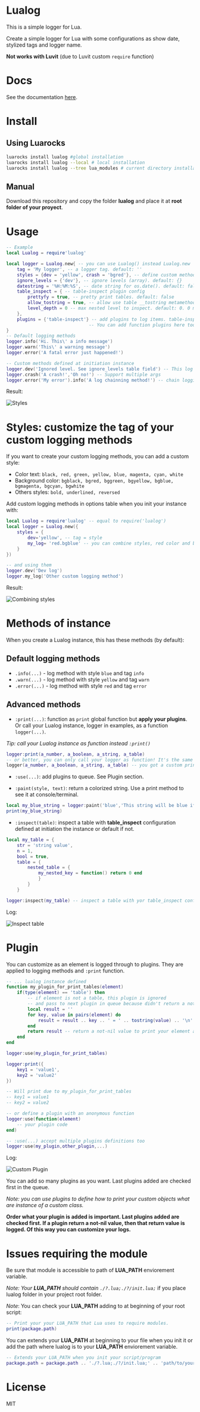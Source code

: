 # Lualog
This is a simple logger for Lua.

Create a simple logger for Lua with some configurations as show date, stylized tags and logger name.

**Not works with Luvit** (due to Luvit custom `require` function)

# Docs

See the documentation [here](https://desvelao.github.io/lualog/).

# Install

## Using Luarocks
```bash
luarocks install lualog #global installation
luarocks install lualog --local # local installation
luarocks install lualog --tree lua_modules # current directory installation to lua_modules folder
```
## Manual

Download this repository and copy the folder **lualog** and place it at **root folder of your proyect**.

# Usage
```lua
-- Example
local Lualog = require'lualog'

local logger = Lualog.new{ -- you can use Lualog() instead Lualog.new
    tag = 'My logger', -- a logger tag. default: ''
    styles = {dev = 'yellow', crash = 'bgred'}, -- define custom methods and their style. default: {}
    ignore_levels = {'dev'}, -- ignore levels (array). default: {}
    datestring = '%H:%M:%S', -- date string for os.date(). default: false => Not show
    table_inspect = { -- table-inspect plugin config
        prettyfy = true, -- pretty print tables. default: false
        allow_tostring = true, -- allow use table __tostring metamethod. default: true
        level_depth = 0 -- max nested level to inspect. default: 0. 0 means no level limit
    },
    plugins = {'table-inspect'} -- add plugins to log items. table-inspect is a optional predefined plugin.
                               -- You can add function plugins here too. See as define a plugin at Plugin section. default: {} => no plugins added.
}
-- Default logging methods
logger.info('Hi. This\' a info message')
logger.warn('This\' a warning message')
logger.error('A fatal error just happened!')

-- Custom methods defined at initiation instance
logger.dev('Ignored level. See ignore_levels table field') -- This log is ignored due to ignore_levels = {'dev'}
logger.crash('A crash!','Oh no!') -- Support multiple args
logger.error('My error').info('A log chainning method!') -- chain logging methods but they print at new lines
```

Result:

![Styles](./img/styles.jpg)

# Styles: customize the tag of your custom logging methods

If you want to create your custom logging methods, you can add a custom style:

- Color text: `black, red, green, yellow, blue, magenta, cyan, white`
- Background color: `bgblack, bgred, bggreen, bgyellow, bgblue, bgmagenta, bgcyan, bgwhite`
- Others styles: `bold, underlined, reversed`

Add custom logging methods in options table when you init your instance with:

```lua
local Lualog = require'lualog' -- equal to require('lualog')
local logger = Lualog.new({
    styles = {
        dev='yellow', -- tag = style
        my_log= 'red.bgblue' -- you can combine styles, red color and blue background for this method.
    }
})

-- and using them
logger.dev('Dev log')
logger.my_log('Other custom logging method')
```
Result:

![Combining styles](./img/combined-styles.jpg)

# Methods of instance

When you create a Lualog instance, this has these methods (by default):

## Default logging methods

- `.info(...)` - log method with style `blue` and tag `info`
- `.warn(...)` - log method with style `yellow` and tag `warn`
- `.error(...)` - log method with style `red` and tag `error`


## Advanced methods

- `:print(...)`: function as `print` global function but **apply your plugins**. Or call your Lualog instance, logger in examples, as a function `logger(...)`.

*Tip: call your Lualog instance as function instead `:print()`*
```lua
logger:print(a_number, a_boolean, a_string, a_table)
-- or better, you can only call your logger as function! It's the same ;)
logger(a_number, a_boolean, a_string, a_table) -- you got a custom print function with custom logging plugins!
```
- `:use(...)`: add plugins to queue. See Plugin section.

- `:paint(style, text)`: return a colorized string. Use a print method to see it at console/terminal.
```lua
local my_blue_string = logger:paint('blue','This string will be blue if is printed')
print(my_blue_string)
```

- `:inspect(table)`: inspect a table with **table_inspect** configuration defined at initiation the instance or default if not.
```lua
local my_table = {
    str = 'string value',
    n = 1,
    bool = true,
    table = {
        nested_table = {
            my_nested_key = function() return 0 end
            }
        }
    }

logger:inspect(my_table) -- inspect a table with yor table_inspect config defined or use default values. No plugin is applied.
```
Log:

![Inspect table](./img/inspect-table.jpg)

# Plugin

You can customize as an element is logged through to plugins. They are applied to logging methods and `:print` function.

```lua
-- ... lualog instance defined
function my_plugin_for_print_tables(element)
    if(type(element) == 'table') then
        -- if element is not a table, this plugin is ignored
        -- and pass to next plugin in queue because didn't return a not-nil value
        local result = ''
        for key, value in pairs(element) do
            result = result .. key .. ' = ' .. tostring(value) .. '\n'
        end
        return result -- return a not-nil value to print your element as you defined an this function/plugin
    end
end

logger:use(my_plugin_for_print_tables)

logger:print({
    key1 = 'value1',
    key2 = 'value2'
})

-- Will print due to my_plugin_for_print_tables
-- key1 = value1
-- key2 = value2

-- or define a plugin with an anonymous function
logger:use(function(element)
    -- your plugin code
end)

-- :use(...) accept multiple plugins definitions too
logger:use(my_plugin,other_plugin,...)
```
Log:

![Custom Plugin](./img/custom-plugin.jpg)

You can add so many plugins as you want. Last plugins added are checked first in the queue.

*Note: you can use plugins to define how to print your custom objects what are instance of a custom class.*

**Order what your plugin is added is important. Last plugins added are checked first. If a plugin return a not-nil value, then that return value is logged. Of this way you can customize your logs.**


# Issues requiring the module

Be sure that module is accessible to path of **LUA_PATH** enviorement variable.

*Note: Your **LUA_PATH** should contain `./?.lua;./?/init.lua;`* if you place lualog folder in your project root folder.

_Note_: You can check your **LUA_PATH** adding to at beginning of your root script:

```lua
-- Print your your LUA_PATH that Lua uses to require modules.
print(package.path)
```

You can extends your **LUA_PATH** at beginning to your file when you init it or add the path where lualog is to your **LUA_PATH** enviorement variable.

```lua
-- Extends your LUA_PATH when you init your script/program
package.path = package.path .. './?.lua;./?/init.lua;' .. 'path/to/your/modules/?.lua'
```

# License
MIT